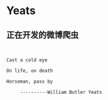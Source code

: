 # Yeats

## 正在开发的微博爬虫


<pre><code>

Cast a cold eye

On life, on death

Horseman, pass by

     ----------William Butler Yeats

</code></pre>